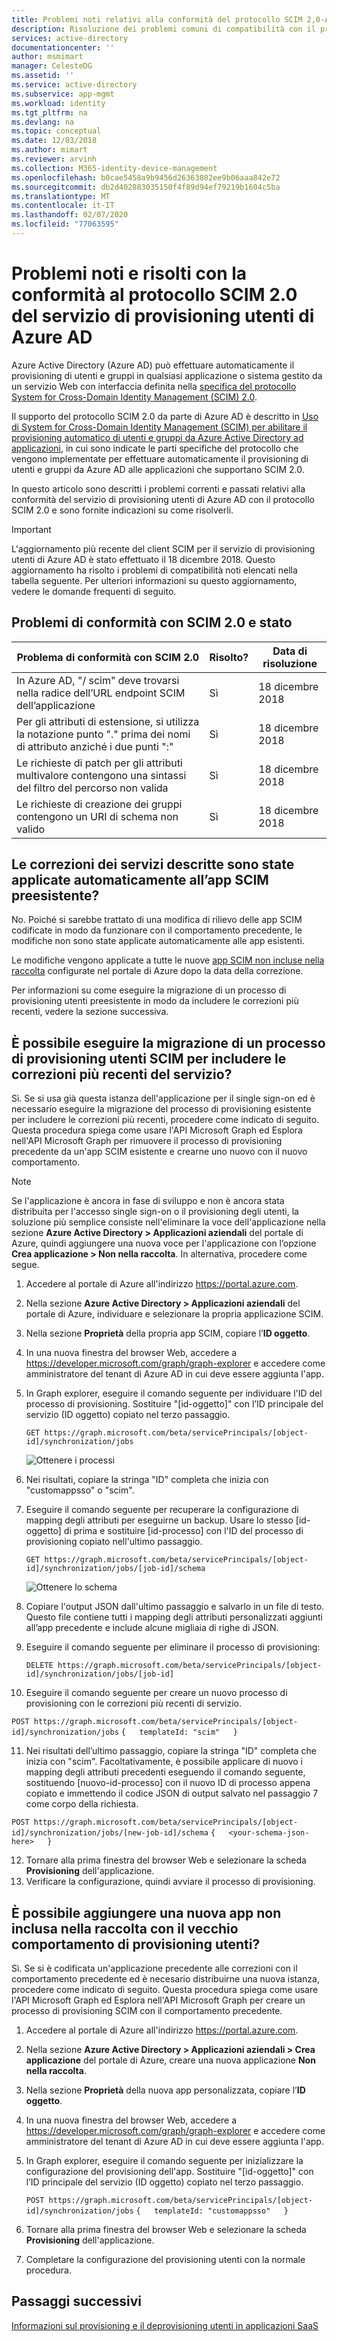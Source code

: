```yaml
---
title: Problemi noti relativi alla conformità del protocollo SCIM 2,0-Azure AD
description: Risoluzione dei problemi comuni di compatibilità con il protocollo riscontrati durante l'aggiunta in Azure AD di un'applicazione non inclusa nella raccolta che supporta SCIM 2.0
services: active-directory
documentationcenter: ''
author: msmimart
manager: CelesteDG
ms.assetid: ''
ms.service: active-directory
ms.subservice: app-mgmt
ms.workload: identity
ms.tgt_pltfrm: na
ms.devlang: na
ms.topic: conceptual
ms.date: 12/03/2018
ms.author: mimart
ms.reviewer: arvinh
ms.collection: M365-identity-device-management
ms.openlocfilehash: b0cae5458a9b9456d26363802ee9b06aaa842e72
ms.sourcegitcommit: db2d402883035150f4f89d94ef79219b1604c5ba
ms.translationtype: MT
ms.contentlocale: it-IT
ms.lasthandoff: 02/07/2020
ms.locfileid: "77063595"
---
```

# <a name="known-issues-and-resolutions-with-scim-20-protocol-compliance-of-the-azure-ad-user-provisioning-service"></a>Problemi noti e risolti con la conformità al protocollo SCIM 2.0 del servizio di provisioning utenti di Azure AD

Azure Active Directory (Azure AD) può effettuare automaticamente il provisioning di utenti e gruppi in qualsiasi applicazione o sistema gestito da un servizio Web con interfaccia definita nella [specifica del protocollo System for Cross-Domain Identity Management (SCIM) 2.0](https://tools.ietf.org/html/draft-ietf-scim-api-19). 

Il supporto del protocollo SCIM 2.0 da parte di Azure AD è descritto in [Uso di System for Cross-Domain Identity Management (SCIM) per abilitare il provisioning automatico di utenti e gruppi da Azure Active Directory ad applicazioni](../app-provisioning/use-scim-to-provision-users-and-groups.md), in cui sono indicate le parti specifiche del protocollo che vengono implementate per effettuare automaticamente il provisioning di utenti e gruppi da Azure AD alle applicazioni che supportano SCIM 2.0.

In questo articolo sono descritti i problemi correnti e passati relativi alla conformità del servizio di provisioning utenti di Azure AD con il protocollo SCIM 2.0 e sono fornite indicazioni su come risolverli.

> [!IMPORTANT]
> L'aggiornamento più recente del client SCIM per il servizio di provisioning utenti di Azure AD è stato effettuato il 18 dicembre 2018. Questo aggiornamento ha risolto i problemi di compatibilità noti elencati nella tabella seguente. Per ulteriori informazioni su questo aggiornamento, vedere le domande frequenti di seguito.

## <a name="scim-20-compliance-issues-and-status"></a>Problemi di conformità con SCIM 2.0 e stato

| **Problema di conformità con SCIM 2.0** |  **Risolto?** | **Data di risoluzione**  |  
|---|---|---|
| In Azure AD, "/ scim" deve trovarsi nella radice dell’URL endpoint SCIM dell’applicazione  | Sì  |  18 dicembre 2018 | 
| Per gli attributi di estensione, si utilizza la notazione punto "." prima dei nomi di attributo anziché i due punti ":" |  Sì  | 18 dicembre 2018  | 
|  Le richieste di patch per gli attributi multivalore contengono una sintassi del filtro del percorso non valida | Sì  |  18 dicembre 2018  | 
|  Le richieste di creazione dei gruppi contengono un URI di schema non valido | Sì  |  18 dicembre 2018  |  

## <a name="were-the-services-fixes-described-automatically-applied-to-my-pre-existing-scim-app"></a>Le correzioni dei servizi descritte sono state applicate automaticamente all’app SCIM preesistente?

No. Poiché si sarebbe trattato di una modifica di rilievo delle app SCIM codificate in modo da funzionare con il comportamento precedente, le modifiche non sono state applicate automaticamente alle app esistenti.

Le modifiche vengono applicate a tutte le nuove [app SCIM non incluse nella raccolta](configure-single-sign-on-non-gallery-applications.md) configurate nel portale di Azure dopo la data della correzione.

Per informazioni su come eseguire la migrazione di un processo di provisioning utenti preesistente in modo da includere le correzioni più recenti, vedere la sezione successiva.

## <a name="can-i-migrate-an-existing-scim-based-user-provisioning-job-to-include-the-latest-service-fixes"></a>È possibile eseguire la migrazione di un processo di provisioning utenti SCIM per includere le correzioni più recenti del servizio?

Sì. Se si usa già questa istanza dell'applicazione per il single sign-on ed è necessario eseguire la migrazione del processo di provisioning esistente per includere le correzioni più recenti, procedere come indicato di seguito. Questa procedura spiega come usare l'API Microsoft Graph ed Esplora nell'API Microsoft Graph per rimuovere il processo di provisioning precedente da un'app SCIM esistente e crearne uno nuovo con il nuovo comportamento.

> [!NOTE]
> Se l'applicazione è ancora in fase di sviluppo e non è ancora stata distribuita per l'accesso single sign-on o il provisioning degli utenti, la soluzione più semplice consiste nell'eliminare la voce dell'applicazione nella sezione **Azure Active Directory > Applicazioni aziendali** del portale di Azure, quindi aggiungere una nuova voce per l'applicazione con l’opzione **Crea applicazione > Non nella raccolta**. In alternativa, procedere come segue.
 
1. Accedere al portale di Azure all'indirizzo https://portal.azure.com.
2. Nella sezione **Azure Active Directory > Applicazioni aziendali** del portale di Azure, individuare e selezionare la propria applicazione SCIM.
3. Nella sezione **Proprietà** della propria app SCIM, copiare l’**ID oggetto**.
4. In una nuova finestra del browser Web, accedere a https://developer.microsoft.com/graph/graph-explorer e accedere come amministratore del tenant di Azure AD in cui deve essere aggiunta l'app.
5. In Graph explorer, eseguire il comando seguente per individuare l'ID del processo di provisioning. Sostituire "[id-oggetto]" con l’ID principale del servizio (ID oggetto) copiato nel terzo passaggio.
 
   `GET https://graph.microsoft.com/beta/servicePrincipals/[object-id]/synchronization/jobs` 

   ![Ottenere i processi](media/application-provisioning-config-problem-scim-compatibility/get-jobs.PNG "Ottenere i processi") 


6. Nei risultati, copiare la stringa "ID" completa che inizia con "customappsso" o "scim".
7. Eseguire il comando seguente per recuperare la configurazione di mapping degli attributi per eseguirne un backup. Usare lo stesso [id-oggetto] di prima e sostituire [id-processo] con l'ID del processo di provisioning copiato nell'ultimo passaggio.
 
   `GET https://graph.microsoft.com/beta/servicePrincipals/[object-id]/synchronization/jobs/[job-id]/schema`
 
   ![Ottenere lo schema](media/application-provisioning-config-problem-scim-compatibility/get-schema.PNG "Ottenere lo schema") 

8. Copiare l'output JSON dall'ultimo passaggio e salvarlo in un file di testo. Questo file contiene tutti i mapping degli attributi personalizzati aggiunti all’app precedente e include alcune migliaia di righe di JSON.
9. Eseguire il comando seguente per eliminare il processo di provisioning:
 
   `DELETE https://graph.microsoft.com/beta/servicePrincipals/[object-id]/synchronization/jobs/[job-id]`

10. Eseguire il comando seguente per creare un nuovo processo di provisioning con le correzioni più recenti di servizio.

 `POST https://graph.microsoft.com/beta/servicePrincipals/[object-id]/synchronization/jobs`
 `{   templateId: "scim"   }`
   
11. Nei risultati dell’ultimo passaggio, copiare la stringa "ID" completa che inizia con "scim". Facoltativamente, è possibile applicare di nuovo i mapping degli attributi precedenti eseguendo il comando seguente, sostituendo [nuovo-id-processo] con il nuovo ID di processo appena copiato e immettendo il codice JSON di output salvato nel passaggio 7 come corpo della richiesta.

 `POST https://graph.microsoft.com/beta/servicePrincipals/[object-id]/synchronization/jobs/[new-job-id]/schema`
 `{   <your-schema-json-here>   }`

12. Tornare alla prima finestra del browser Web e selezionare la scheda **Provisioning** dell'applicazione.
13. Verificare la configurazione, quindi avviare il processo di provisioning. 

## <a name="can-i-add-a-new-non-gallery-app-that-has-the-old-user-provisioning-behavior"></a>È possibile aggiungere una nuova app non inclusa nella raccolta con il vecchio comportamento di provisioning utenti?

Sì. Se si è codificata un'applicazione precedente alle correzioni con il comportamento precedente ed è necesario distribuirne una nuova istanza, procedere come indicato di seguito. Questa procedura spiega come usare l'API Microsoft Graph ed Esplora nell'API Microsoft Graph per creare un processo di provisioning SCIM con il comportamento precedente.
 
1. Accedere al portale di Azure all'indirizzo https://portal.azure.com.
2. Nella sezione **Azure Active Directory > Applicazioni aziendali > Crea applicazione** del portale di Azure, creare una nuova applicazione **Non nella raccolta**.
3. Nella sezione **Proprietà** della nuova app personalizzata, copiare l’**ID oggetto**.
4. In una nuova finestra del browser Web, accedere a https://developer.microsoft.com/graph/graph-explorer e accedere come amministratore del tenant di Azure AD in cui deve essere aggiunta l'app.
5. In Graph explorer, eseguire il comando seguente per inizializzare la configurazione del provisioning dell'app.
   Sostituire "[id-oggetto]" con l’ID principale del servizio (ID oggetto) copiato nel terzo passaggio.

   `POST https://graph.microsoft.com/beta/servicePrincipals/[object-id]/synchronization/jobs`
   `{   templateId: "customappsso"   }`
 
6. Tornare alla prima finestra del browser Web e selezionare la scheda **Provisioning** dell'applicazione.
7. Completare la configurazione del provisioning utenti con la normale procedura.


## <a name="next-steps"></a>Passaggi successivi
[Informazioni sul provisioning e il deprovisioning utenti in applicazioni SaaS](../app-provisioning/user-provisioning.md)

